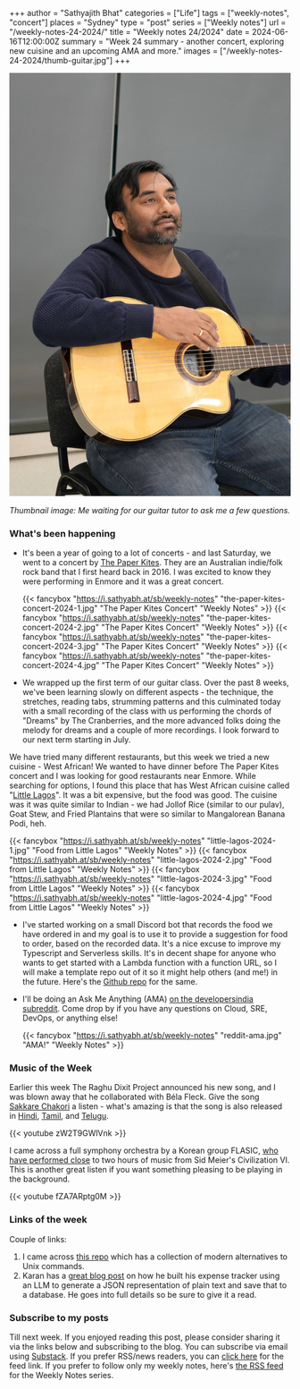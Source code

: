 +++
author = "Sathyajith Bhat"
categories = ["Life"]
tags = ["weekly-notes", "concert"]
places = "Sydney"
type = "post"
series = ["Weekly notes"]
url = "/weekly-notes-24-2024/"
title = "Weekly notes 24/2024"
date = 2024-06-16T12:00:00Z
summary = "Week 24 summary - another concert, exploring new cuisine and an upcoming AMA and more."
images = ["/weekly-notes-24-2024/thumb-guitar.jpg"]
+++

![](thumb-guitar.jpg)

_Thumbnail image: Me waiting for our guitar tutor to ask me a few questions._ 

### What's been happening

* It's been a year of going to a lot of concerts - and last Saturday, we went to a concert by [The Paper Kites](https://www.youtube.com/@thepaperkitesband). They are an Australian indie/folk rock band that I first heard back in 2016. I was excited to know they were performing in Enmore and it was a great concert.

  {{< fancybox "https://i.sathyabh.at/sb/weekly-notes" "the-paper-kites-concert-2024-1.jpg" "The Paper Kites Concert" "Weekly Notes" >}}
  {{< fancybox "https://i.sathyabh.at/sb/weekly-notes" "the-paper-kites-concert-2024-2.jpg" "The Paper Kites Concert" "Weekly Notes" >}}
  {{< fancybox "https://i.sathyabh.at/sb/weekly-notes" "the-paper-kites-concert-2024-3.jpg" "The Paper Kites Concert" "Weekly Notes" >}}
  {{< fancybox "https://i.sathyabh.at/sb/weekly-notes" "the-paper-kites-concert-2024-4.jpg" "The Paper Kites Concert" "Weekly Notes" >}}

* We wrapped up the first term of our guitar class. Over the past 8 weeks, we've been learning slowly on different aspects - the technique, the stretches, reading tabs, strumming patterns and this culminated today with a small recording of the class with us performing the chords of "Dreams" by The Cranberries, and the more advanced folks doing the melody for dreams and a couple of more recordings. I look forward to our next term starting in July.

We have tried many different restaurants, but this week we tried a new cuisine - West African! We wanted to have dinner before The Paper Kites concert and I was looking for good restaurants near Enmore. While searching for options, I found this place that has West African cuisine called "[Little Lagos](https://maps.app.goo.gl/t7e6brKRe46GhvC87)". It was a bit expensive, but the food was good. The cuisine was it was quite similar to Indian - we had Jollof Rice (similar to our pulav), Goat Stew, and Fried Plantains that were so similar to Mangalorean Banana Podi, heh. 

  {{< fancybox "https://i.sathyabh.at/sb/weekly-notes" "little-lagos-2024-1.jpg" "Food from Little Lagos" "Weekly Notes" >}}
  {{< fancybox "https://i.sathyabh.at/sb/weekly-notes" "little-lagos-2024-2.jpg" "Food from Little Lagos" "Weekly Notes" >}}
  {{< fancybox "https://i.sathyabh.at/sb/weekly-notes" "little-lagos-2024-3.jpg" "Food from Little Lagos" "Weekly Notes" >}}
  {{< fancybox "https://i.sathyabh.at/sb/weekly-notes" "little-lagos-2024-4.jpg" "Food from Little Lagos" "Weekly Notes" >}}

* I've started working on a small Discord bot that records the food we have ordered in and my goal is to use it to provide a suggestion for food to order, based on the recorded data. It's a nice excuse to improve my Typescript and Serverless skills. It's in decent shape for anyone who wants to get started with a Lambda function with a function URL, so I will make a template repo out of it so it might help others (and me!) in the future. Here's the [Github repo](https://github.com/SathyaBhat/hungrycat) for the same.

* I'll be doing an Ask Me Anything (AMA) [on the developersindia subreddit](https://www.reddit.com/r/developersIndia/comments/1dgchur/join_sathyajith_bhat_author_aws_container_hero/). Come drop by if you have any questions on Cloud, SRE, DevOps, or anything else!

  {{< fancybox "https://i.sathyabh.at/sb/weekly-notes" "reddit-ama.jpg" "AMA!" "Weekly Notes" >}}


### Music of the Week

Earlier this week The Raghu Dixit Project announced his new song, and I was blown away that he collaborated with Béla Fleck. Give the song [Sakkare Chakori](https://www.youtube.com/watch?v=-YcMJXzxG40&list=PL4an4gce7LuPwDKdwmVCpFgVlBkges-fF&pp=iAQB8AUBk) a listen - what's amazing is that the song is also released in [Hindi](https://www.youtube.com/watch?v=-YcMJXzxG40&list=PL4an4gce7LuPwDKdwmVCpFgVlBkges-fF), [Tamil](https://youtu.be/b24-58a0g-A?si=tX-ZIdFGtKC0iedF), and [Telugu](https://youtu.be/KTl9EoN9R9s?si=8qzFbpLy4VunU74k). 

{{< youtube zW2T9GWlVnk >}}

I came across a full symphony orchestra by a Korean group FLASIC, [who have performed close](https://www.youtube.com/watch?v=fZA7ARptg0M&list=PL777F6F97DC4ADD07) to two hours of music from Sid Meier's Civilization VI. This is another great listen if you want something pleasing to be playing in the background. 

{{< youtube fZA7ARptg0M >}}

### Links of the week

Couple of links:

1. I came across [this repo](https://github.com/johnalanwoods/maintained-modern-unix) which has a collection of modern alternatives to Unix commands. 
2. Karan has a [great blog post](https://mrkaran.dev/posts/gullak/) on how he built his expense tracker using an LLM to generate a JSON representation of plain text and save that to a database. He goes into full details so be sure to give it a read. 

### Subscribe to my posts

Till next week. If you enjoyed reading this post, please consider sharing it via the links below and subscribing to the blog. You can subscribe via email using [Substack](https://sathyabhat.substack.com/). If you prefer RSS/news readers, you can [click here](https://sathyabh.at/index.xml) for the feed link. If you prefer to follow only my weekly notes, here's [the RSS feed](https://sathyabh.at/series/weekly-notes/index.xml) for the Weekly Notes series. 